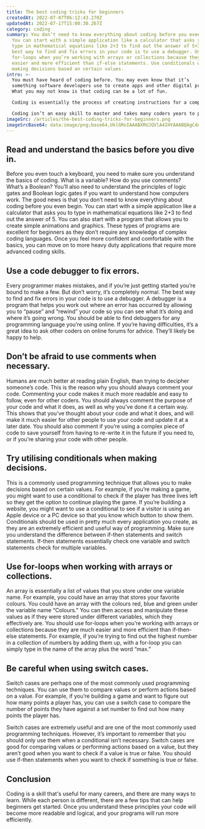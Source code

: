 ```yaml
---
title: The best coding tricks for beginners
createdAt: 2022-07-07T06:12:43.270Z
updatedAt: 2022-07-17T15:00:30.267Z
category: coding
summary: You don’t need to know everything about coding before you even begin.
  You can start with a simple application like a calculator that asks you to
  type in mathematical equations like 2+3 to find out the answer of 5+3. The
  best way to find and fix errors in your code is to use a debugger. Use
  for-loops when you’re working with arrays or collections because they are
  easier and more efficient than if-else statements. Use conditionals when
  making decisions based on certain values.
intro: >-
  You must have heard of coding before. You may even know that it’s
  something software developers use to create apps and other digital products.
  What you may not know is that coding can be a lot of fun.

  Coding is essentially the process of creating instructions for a computer, so that it can understand what you want it to do. These instructions are commonly referred to as ‘code’ because they are strings of characters, words, phrases and symbols that appear in text files with a .txt extension. 

  Coding isn’t an easy skill to master and takes many coders years to perfect their skills. However, there are some basic tips and tricks that everyone new to coding should know. Once you understand these principles your code will become more readable and logical making it much easier for others to follow your logic, which ultimately makes your programs more efficient and easy for other coders to update in future if necessary.
imageSrc: /articles/the-best-coding-tricks-for-beginners.png
imageSrcBase64: data:image/png;base64,UklGRoIAAABXRUJQVlA4IHYAAABQAgCdASoKAAoAAUAmJbACdLoAAwxRbxqvVoAA/vg2ok4D/cfMiT3gpOMDzSXjnEZ7faXuJhv0fmIx4yWHMqTUkynhqT01RQyfBLAeCp3jf/Wk7N/D7dYo7/mbdoVM1/HUvvbv0Lv/iMR6D97yJBJM46/XaAAA
---
```


## Read and understand the basics before you dive in.

Before you even touch a keyboard, you need to make sure you understand the basics of coding. What is a variable? How do you use comments? What’s a Boolean? You’ll also need to understand the principles of logic gates and Boolean logic gates if you want to understand how computers work.
The good news is that you don’t need to know everything about coding before you even begin. You can start with a simple application like a calculator that asks you to type in mathematical equations like 2+3 to find out the answer of 5.
You can also start with a program that allows you to create simple animations and graphics. These types of programs are excellent for beginners as they don’t require any knowledge of complex coding languages. Once you feel more confident and comfortable with the basics, you can move on to more heavy duty applications that require more advanced coding skills.

## Use a code debugger to fix errors.

Every programmer makes mistakes, and if you’re just getting started you’re bound to make a few. But don’t worry, it’s completely normal. 
The best way to find and fix errors in your code is to use a debugger. A debugger is a program that helps you work out where an error has occurred by allowing you to “pause” and “rewind” your code so you can see what it’s doing and where it’s going wrong.
You should be able to find debuggers for any programming language you’re using online. If you’re having difficulties, it’s a great idea to ask other coders on online forums for advice. They’ll likely be happy to help.

## Don’t be afraid to use comments when necessary.

Humans are much better at reading plain English, than trying to decipher someone’s code. This is the reason why you should always comment your code. Commenting your code makes it much more readable and easy to follow, even for other coders.
You should always comment the purpose of your code and what it does, as well as why you’ve done it a certain way. This shows that you’ve thought about your code and what it does, and will make it much easier for other people to use your code and update it at a later date.
You should also comment if you’re using a complex piece of code to save yourself from having to re-write it in the future if you need to, or if you’re sharing your code with other people.

## Try utilising conditionals when making decisions.

This is a commonly used programming technique that allows you to make decisions based on certain values. 
For example, if you’re making a game, you might want to use a conditional to check if the player has three lives left so they get the option to continue playing the game.
If you’re building a website, you might want to use a conditional to see if a visitor is using an Apple device or a PC device so that you know which button to show them.
Conditionals should be used in pretty much every application you create, as they are an extremely efficient and useful way of programming.
Make sure you understand the difference between if-then statements and switch statements. If-then statements essentially check one variable and switch statements check for multiple variables.

## Use for-loops when working with arrays or collections.

An array is essentially a list of values that you store under one variable name. For example, you could have an array that stores your favorite colours. You could have an array with the colours red, blue and green under the variable name “Colours.”
You can then access and manipulate these values as if they were stored under different variables, which they effectively are.
You should use for-loops when you’re working with arrays or collections because they are much easier and more efficient than if-then-else statements.
For example, if you’re trying to find out the highest number in a collection of numbers by adding them up, with a for-loop you can simply type in the name of the array plus the word “max.”

## Be careful when using switch cases.

Switch cases are perhaps one of the most commonly used programming techniques. You can use them to compare values or perform actions based on a value.
For example, if you’re building a game and want to figure out how many points a player has, you can use a switch case to compare the number of points they have against a set number to find out how many points the player has.

Switch cases are extremely useful and are one of the most commonly used programming techniques. However, it’s important to remember that you should only use them when a conditional isn’t necessary.
Switch cases are good for comparing values or performing actions based on a value, but they aren’t good when you want to check if a value is true or false. You should use if-then statements when you want to check if something is true or false.

## Conclusion

Coding is a skill that's useful for many careers, and there are many ways to learn. While each person is different, there are a few tips that can help beginners get started. Once you understand these principles your code will become more readable and logical, and your programs will run more efficiently.
